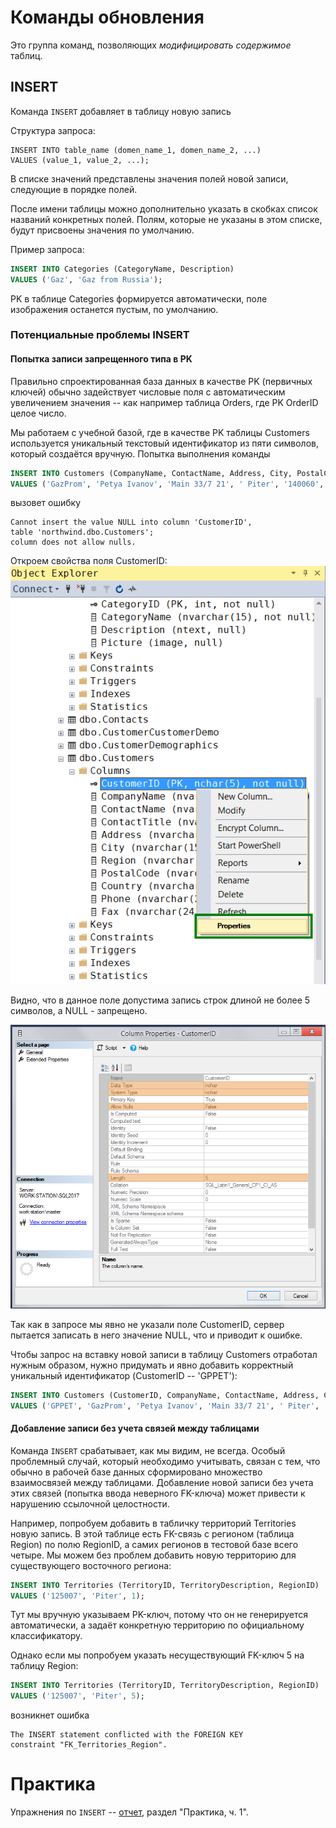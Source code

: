 # Команды обновления

Это группа команд, позволяющих *модифицировать содержимое* таблиц.

## INSERT

Команда `INSERT` добавляет в таблицу новую запись

Структура запроса:
```
INSERT INTO table_name (domen_name_1, domen_name_2, ...)
VALUES (value_1, value_2, ...);
```

В списке значений представлены значения полей новой записи, следующие в порядке полей.

После имени таблицы можно дополнительно указать в скобках список названий конкретных полей. Полям, которые не указаны в этом списке, будут присвоены значения по умолчанию.

Пример запроса:
```sql
INSERT INTO Categories (CategoryName, Description) 
VALUES ('Gaz', 'Gaz from Russia');
```

PK в таблице Categories формируется автоматически, поле изображения останется пустым, по умолчанию.

### Потенциальные проблемы INSERT

#### Попытка записи запрещенного типа в PK

Правильно спроектированная база данных в качестве PK (первичных ключей) обычно задействует числовые поля с автоматическим увеличением значения -- как например таблица Orders, где PK OrderID целое число. 

Мы работаем с учебной базой, где в качестве PK таблицы Customers используется уникальный текстовый идентификатор из пяти символов, который создаётся вручную. Попытка выполнения команды
```sql
INSERT INTO Customers (CompanyName, ContactName, Address, City, PostalCode, Country)
VALUES ('GazProm', 'Petya Ivanov', 'Main 33/7 21', ' Piter', '140060', 'Russia');
```

вызовет ошибку
```
Cannot insert the value NULL into column 'CustomerID', 
table 'northwind.dbo.Customers';
column does not allow nulls.
```

Откроем свойства поля CustomerID:
<img src="INSERT_col_properties.png" />

Видно, что в данное поле допустима запись строк длиной не более 5 символов, а NULL - запрещено.

<img src="INSERT_col_properties_fields.png" />

Так как в запросе мы явно не указали поле CustomerID, сервер пытается записать в него значение NULL, что и приводит к ошибке.

Чтобы запрос на вставку новой записи в таблицу Customers отработал нужным образом, нужно придумать и явно добавить корректный уникальный идентификатор (CustomerID -- 'GPPET'):
```sql
INSERT INTO Customers (CustomerID, CompanyName, ContactName, Address, City, PostalCode, Country) 
VALUES ('GPPET', 'GazProm', 'Petya Ivanov', 'Main 33/7 21', ' Piter', '140060', 'Russia');
```

#### Добавление записи без учета связей между таблицами

Команда `INSERT` срабатывает, как мы видим, не всегда. Особый проблемный случай, который необходимо учитывать, связан с тем, что обычно в рабочей базе данных сформировано множество взаимосвязей между таблицами. Добавление новой записи без учета этих связей (попытка ввода неверного FK-ключа) может привести к нарушению ссылочной целостности.

Например, попробуем добавить в табличку территорий Territories новую запись. В этой таблице есть FK-связь с регионом (таблица Region) по полю RegionID, а самих регионов в тестовой базе всего четыре. Мы можем без проблем добавить новую территорию для существующего восточного региона:
```sql
INSERT INTO Territories (TerritoryID, TerritoryDescription, RegionID)
VALUES ('125007', 'Piter', 1);
```

Тут мы вручную указываем PK-ключ, потому что он не генерируется автоматически, а задаёт конкретную территорию по официальному классификатору.

Однако если мы попробуем указать несуществующий FK-ключ 5 на таблицу Region:
```sql
INSERT INTO Territories (TerritoryID, TerritoryDescription, RegionID)
VALUES ('125007', 'Piter', 5);
```

возникнет ошибка
```
The INSERT statement conflicted with the FOREIGN KEY 
constraint "FK_Territories_Region".
```

# Практика

Упражнения по `INSERT` -- [отчет](sql_skillsmart_lesson11_prac.md#практика-ч-1), раздел "Практика, ч. 1".
